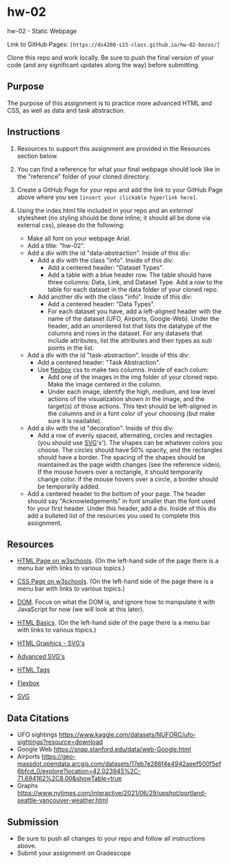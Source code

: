 # hw-02

hw-02 - Static Webpage

Link to GitHub Pages: `[https://ds4200-s23-class.github.io/hw-02-bozos/]`

Clone this repo and work locally. Be sure to push the final version of your code (and any significant updates along the way) before submitting.

## Purpose

The purpose of this assignment is to practice more advanced HTML and CSS, as well as data and task abstraction.

## Instructions

1. Resources to support this assignment are provided in the Resources section below.

1. You can find a reference for what your final webpage should look like in the "reference" folder of your cloned directory.

1. Create a GitHub Page for your repo and add the link to your GitHub Page above where you see `[insert your clickable hyperlink here]`.

1. Using the index.html file included in your repo and an _external_ stylesheet (no styling should be done inline; it should all be done via external css), please do the following:

   - Make all font on your webpage Arial.
   - Add a title: "hw-02".
   - Add a div with the id "data-abstraction". Inside of this div:
     - Add a div with the class "info". Inside of this div:
       - Add a centered header: "Dataset Types".
       - Add a table with a blue header row. The table should have three columns: Data, Link, and Dataset Type. Add a row to the table for each dataset in the data folder of your cloned repo.
     - Add another div with the class "info". Inside of this div:
       - Add a centered header: "Data Types".
       - For each dataset you have, add a left-aligned header with the name of the dataset (UFO, Airports, Google-Web). Under the header, add an unordered list that lists the datatype of the columns and rows in the dataset. For any datasets that include attributes, list the attributes and their types as sub points in the list.
   - Add a div with the id "task-abstraction". Inside of this div:
     - Add a centered header: "Task Abstraction".
     - Use [flexbox](https://css-tricks.com/snippets/css/a-guide-to-flexbox/) css to make two columns. Inside of each colum:
       - Add one of the images in the img folder of your cloned repo. Make the image centered in the column.
       - Under each image, identify the high, medium, and low level actions of the visualization shown in the image, and the target(s) of those actions. This text should be left-aligned in the columns and in a font color of your choosing (but make sure it is readable).
   - Add a div with the id "decoration". Inside of this div:
     - Add a row of evenly spaced, alternating, circles and rectagles (you should use [SVG](https://www.w3schools.com/graphics/svg_intro.asp)'s'). The shapes can be whatever colors you choose. The circles should have 50% opacity, and the rectangles should have a border. The spacing of the shapes should be maintained as the page width changes (see the reference video). If the mouse hovers over a rectangle, it should temporarily change color. If the mouse hovers over a circle, a border should be temporarily added.
   - Add a centered header to the bottom of your page. The header should say "Acknowledgements" in font smaller than the font used for your first header. Under this header, add a div. Inside of this div add a bulleted list of the resources you used to complete this assignment.

## Resources

- [HTML Page on w3schools](https://www.w3schools.com/html/default.asp). (On the left-hand side of the page there is a menu bar with links to various topics.)

- [CSS Page on w3schools](https://www.w3schools.com/css/default.asp). (On the left-hand side of the page there is a menu bar with links to various topics.)

- [DOM](https://www.geeksforgeeks.org/dom-document-object-model/). Focus on what the DOM is, and ignore how to manipulate it with JavaScript for now (we will look at this later).

- [HTML Basics](https://www.geeksforgeeks.org/html-introduction/?ref=lbp). (On the left-hand side of the page there is a menu bar with links to various topics.)

- [HTML Graphics - SVG's](https://www.geeksforgeeks.org/html-svg-basics/?ref=lbp)

- [Advanced SVG's](https://learn-the-web.algonquindesign.ca/topics/advanced-svg/)

- [HTML Tags](https://www.geeksforgeeks.org/html-tags-complete-reference/?ref=lbp)

- [Flexbox](https://css-tricks.com/snippets/css/a-guide-to-flexbox/)

- [SVG](https://www.w3schools.com/graphics/svg_intro.asp)

## Data Citations

- UFO sightings https://www.kaggle.com/datasets/NUFORC/ufo-sightings?resource=download
- Google Web https://snap.stanford.edu/data/web-Google.html
- Airports https://geo-massdot.opendata.arcgis.com/datasets/17eb7e286f4e4942aeef500f5ef6bfcd_0/explore?location=42.023945%2C-71.694162%2C8.00&showTable=true
- Graphs https://www.nytimes.com/interactive/2021/06/29/upshot/portland-seattle-vancouver-weather.html

## Submission

- Be sure to push all changes to your repo and follow all instructions above.
- Submit your assignment on Gradescope
